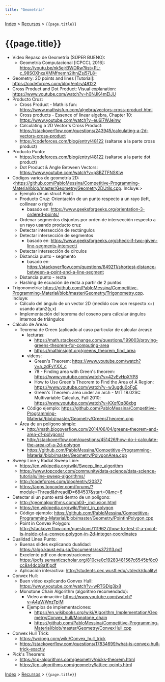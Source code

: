 ```yaml
---
title: "Geometría"
---
```

[Index](../index) > [Recursos](resources) > ```{{page.title}}```

# {{page.title}}

- Video Repaso de Geometría (SÚPER BUENO):
  - Geometría Computacional [ICPCCL 2016]: <https://youtu.be/nk5ejrBWORw?list=PL-c_98SOXhxaXMMfnemh2ihniZsj57L8->
- Geometry: 2D points and lines [Tutorial]: <https://codeforces.com/blog/entry/48122>
- Cross Product and Dot Product: Visual explanation: <https://www.youtube.com/watch?v=h0NJK4mEIJU>
- Producto Cruz:
  - Cross Product - Math is fun: <https://www.mathsisfun.com/algebra/vectors-cross-product.html>
  - Cross products - Essence of linear algebra, Chapter 10: <https://www.youtube.com/watch?v=eu6i7WJeinw>
  - Calculating a 2D Vector's Cross Product: <https://stackoverflow.com/questions/243945/calculating-a-2d-vectors-cross-product>
  - <https://codeforces.com/blog/entry/48122> (saltarse a la parte cross product)
- Producto Punto:
  - <https://codeforces.com/blog/entry/48122> (saltarse a la parte dot product)
  - Dot Product & Angle Between Vectors: <https://www.youtube.com/watch?v=p8BZTFNSKIw>
- Códigos varios de geometría 2D: <https://github.com/PabloMessina/Competitive-Programming-Material/blob/master/Geometry/Geometry2DUtils.cpp. Incluye:>
  - Ejemplo de un struct Point
  - Producto Cruz: Orientación de un punto respecto a un rayo (left, collinear o right)
    - basado en: <https://www.geeksforgeeks.org/orientation-3-ordered-points/>
  - Ordenar segmentos disjuntos por orden de intersección respecto a un rayo usando producto cruz
  - Detectar intersección de rectángulos
  - Detectar intersección de segmentos
    - basado en: <https://www.geeksforgeeks.org/check-if-two-given-line-segments-intersect/>
  - Detectar intersección de círculos
  - Distancia punto - segmento
    - basado en: <https://stackoverflow.com/questions/849211/shortest-distance-between-a-point-and-a-line-segment>
  - Distancia punto - recta
  - Hashing de ecuación de recta a partir de 2 puntos
- Trigonometría: <https://github.com/PabloMessina/Competitive-Programming-Material/blob/master/Geometry/Trigonometry.cpp>. Incluye:
  - Cálculo del ángulo de un vector 2D (medido ccw con respecto x+) usando atan2(y,x)
  - Implementación del teorema del coseno para cálcular ángulos internos de triángulos
- Cálculo de Áreas:
  - Teorema de Green (aplicado al caso particular de calcular áreas):
    - lecturas:
      - <https://math.stackexchange.com/questions/199003/proving-greens-theorem-for-computing-area>
      - <https://mathinsight.org/greens_theorem_find_area>
    - videos:
      - Green's Theorem: <https://www.youtube.com/watch?v=a_zdFvYXX_c>
      - 78 - Finding area with Green's theorem: <https://www.youtube.com/watch?v=42vEvHpXYP8>
      - How to Use Green's Theorem to Find the Area of A Region: <https://www.youtube.com/watch?v=w3ugdu0oFgE>
      - Green's Theorem: area under an arch - MIT 18.02SC Multivariable Calculus, Fall 2010: <https://www.youtube.com/watch?v=KXof0q88xbg>
    - Código ejemplo: <https://github.com/PabloMessina/Competitive-Programming-Material/blob/master/Geometry/GreensTheorem.cpp>
  - Área de un polígono simple:
    - <http://math.blogoverflow.com/2014/06/04/greens-theorem-and-area-of-polygons/>
    - <http://stackoverflow.com/questions/451426/how-do-i-calculate-the-area-of-a-2d-polygon>
    - <https://github.com/PabloMessina/Competitive-Programming-Material/blob/master/Geometry/PolygonArea.cpp>
- Sweep Line y Radial Sweep Line:
  - <https://en.wikipedia.org/wiki/Sweep_line_algorithm>
  - <https://www.topcoder.com/community/data-science/data-science-tutorials/line-sweep-algorithms/>
  - <http://codeforces.com/blog/entry/20377>
  - <https://apps.topcoder.com/forums/?module=Thread&threadID=684537&start=0&mc=6>
- Detectar si un punto está dentro de un polígono:
  - <http://geomalgorithms.com/a03-_inclusion.html>
  - <https://en.wikipedia.org/wiki/Point_in_polygon>
  - Código ejemplo: <https://github.com/PabloMessina/Competitive-Programming-Material/blob/master/Geometry/PointInPolygon.cpp>
  - Point in Convex Polygon: <http://stackoverflow.com/questions/1119627/how-to-test-if-a-point-is-inside-of-a-convex-polygon-in-2d-integer-coordinates>
- Dualidad Línea Punto:
  - Buenas slides explicando dualidad: <https://algo.kaust.edu.sa/Documents/cs372l13.pdf>
  - Excelente pdf con demostraciones: <https://pdfs.semanticscholar.org/810c/e0c19283481567c6545bf8c0cc8a4dcb8a1f.pdf>
  - Aplicación interactiva: <http://students.cec.wustl.edu/~tdeck/duality/>
- Convex Hull:
  - Buen video explicando Convex Hull: <https://www.youtube.com/watch?v=wRTGDig3jx8>
  - Monotone Chain Algorithm (algoritmo recomendado):
    - Video animación: <https://www.youtube.com/watch?v=A4uWWnzTplM>
    - Ejemplos de implementaciones:
      - <https://en.wikibooks.org/wiki/Algorithm_Implementation/Geometry/Convex_hull/Monotone_chain>
      - <https://github.com/PabloMessina/Competitive-Programming-Material/blob/master/Geometry/ConvexHull.cpp>
- Convex Hull Trick:
  - <https://wcipeg.com/wiki/Convex_hull_trick>
  - <https://stackoverflow.com/questions/17834699/what-is-convex-hull-trick-exactly>
- Pick's Theorem:
  - https://cp-algorithms.com/geometry/picks-theorem.html
  - https://cp-algorithms.com/geometry/lattice-points.html

[Index](../index) > [Recursos](resources) > ```{{page.title}}```
